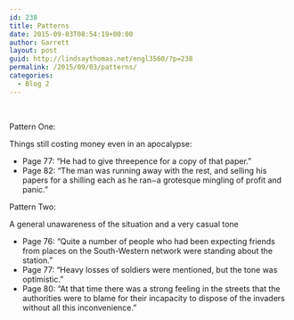 ```yaml
---
id: 238
title: Patterns
date: 2015-09-03T08:54:19+00:00
author: Garrett
layout: post
guid: http://lindsaythomas.net/engl3560/?p=238
permalink: /2015/09/03/patterns/
categories:
  - Blog 2
---
```

&nbsp;

Pattern One:

Things still costing money even in an apocalypse:

  * Page 77: “He had to give threepence for a copy of that paper.”
  * Page 82: “The man was running away with the rest, and selling his papers for a shilling each as he ran−a grotesque mingling of profit and panic.”

Pattern Two:

A general unawareness of the situation and a very casual tone

  * Page 76: “Quite a number of people who had been expecting friends from places on the South-Western network were standing about the station.”
  * Page 77: “Heavy losses of soldiers were mentioned, but the tone was optimistic.”
  * Page 80: “At that time there was a strong feeling in the streets that the authorities were to blame for their incapacity to dispose of the invaders without all this inconvenience.”

&nbsp;